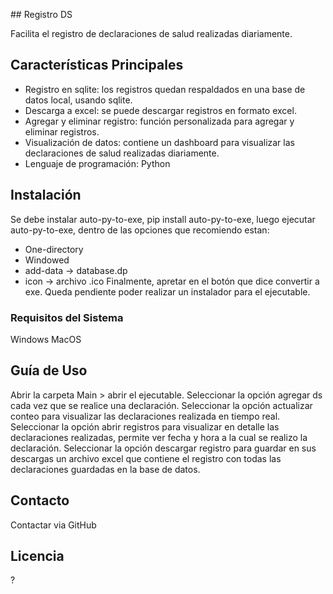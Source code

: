 ## Registro DS

Facilita el registro de declaraciones de salud realizadas diariamente.

## Características Principales

- Registro en sqlite: los registros quedan respaldados en una base de datos local, usando sqlite.
- Descarga a excel: se puede descargar registros en formato excel.
- Agregar y eliminar registro: función personalizada para agregar y eliminar registros.
- Visualización de datos: contiene un dashboard para visualizar las declaraciones de salud realizadas diariamente.
- Lenguaje de programación: Python

## Instalación

Se debe instalar auto-py-to-exe, pip install auto-py-to-exe, luego ejecutar auto-py-to-exe, dentro de las opciones que recomiendo estan:
- One-directory
- Windowed
- add-data -> database.dp
- icon -> archivo .ico
Finalmente, apretar en el botón que dice convertir a exe.
Queda pendiente poder realizar un instalador para el ejecutable.

### Requisitos del Sistema

Windows
MacOS

## Guía de Uso

Abrir la carpeta Main > abrir el ejecutable.
Seleccionar la opción agregar ds cada vez que se realice una declaración.
Seleccionar la opción actualizar conteo para visualizar las declaraciones realizada en tiempo real.
Seleccionar la opción abrir registros para visualizar en detalle las declaraciones realizadas, permite ver fecha y hora a la cual se realizo la declaración.
Seleccionar la opción descargar registro para guardar en sus descargas un archivo excel que contiene el registro con todas las declaraciones guardadas en la base de datos.

## Contacto

Contactar via GitHub

## Licencia

?
